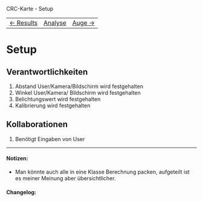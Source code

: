 CRC-Karte - Setup

<table>
<tbody>
  <tr>
    <td>
        <a href='crc-Results.md'>
            ← Results
        </a>
    </td>
    <td>
        <a href='README.md'>
            Analyse
        </a>
    </td>
    <td>
        <a href='crc-Auge.md'>
            Auge →
        </a>
    </td>
  </tr>
</tbody>
</table>

# Setup
## Verantwortlichkeiten
1. Abstand User/Kamera/Bildschirm wird festgehalten
2. Winkel User/Kamera/ Bildschirm wird festgehalten
3. Belichtungswert wird festgehalten
4. Kalibrierung wird festgehalten


## Kollaborationen
1. Benötigt Eingaben von User

---
#### Notizen:
- Man könnte auch alle in eine Klasse Berechnung packen, aufgeteilt ist es meiner Meinung aber übersichtlicher.

#### Changelog:
<!-- Hier eventuelle Abänderungen dokumentieren -->
